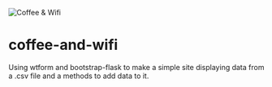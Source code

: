 ![Coffee & Wifi]('coffee.jpg "Coffee & Wifi")
# coffee-and-wifi
 Using wtform and bootstrap-flask to make a simple site displaying data from a .csv file and a methods to add data to it.
